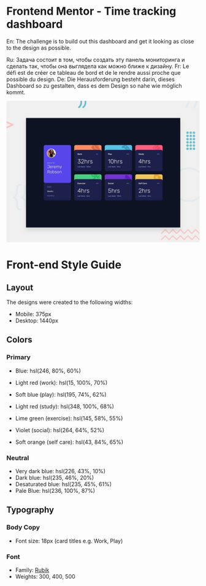 # Frontend Mentor - Time tracking dashboard

En: The challenge is to build out this dashboard and get it looking as close to the design as possible.

Ru: Задача состоит в том, чтобы создать эту панель мониторинга и сделать так, чтобы она выглядела как можно ближе к дизайну.
Fr: Le défi est de créer ce tableau de bord et de le rendre aussi proche que possible du design.
De: Die Herausforderung besteht darin, dieses Dashboard so zu gestalten, dass es dem Design so nahe wie möglich kommt.

![Design preview for the Time tracking dashboard coding challenge](./design/desktop-preview.jpg)

# Front-end Style Guide

## Layout

The designs were created to the following widths:

-   Mobile: 375px
-   Desktop: 1440px

## Colors

### Primary

-   Blue: hsl(246, 80%, 60%)

-   Light red (work): hsl(15, 100%, 70%)
-   Soft blue (play): hsl(195, 74%, 62%)
-   Light red (study): hsl(348, 100%, 68%)
-   Lime green (exercise): hsl(145, 58%, 55%)
-   Violet (social): hsl(264, 64%, 52%)
-   Soft orange (self care): hsl(43, 84%, 65%)

### Neutral

-   Very dark blue: hsl(226, 43%, 10%)
-   Dark blue: hsl(235, 46%, 20%)
-   Desaturated blue: hsl(235, 45%, 61%)
-   Pale Blue: hsl(236, 100%, 87%)

## Typography

### Body Copy

-   Font size: 18px (card titles e.g. Work, Play)

### Font

-   Family: [Rubik](https://fonts.google.com/specimen/Rubik)
-   Weights: 300, 400, 500
